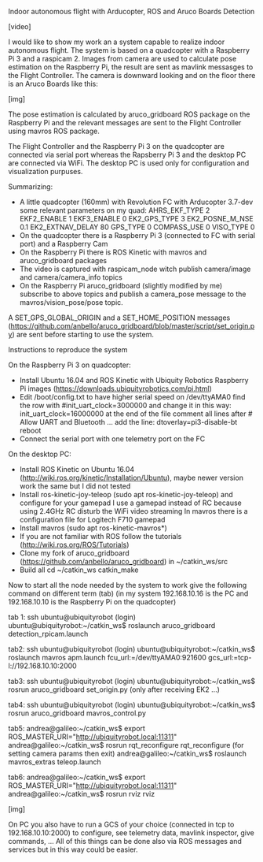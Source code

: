 Indoor autonomous flight with Arducopter, ROS and Aruco Boards Detection

[video]

I would like to show my work an a system capable to realize indoor autonomous flight.
The system is based on a quadcopter with a Raspberry Pi 3 and a raspicam 2. Images from camera are used to calculate pose estimation on the Raspberry Pi, the result are sent as mavlink messasges to the Flight Controller.
The camera is downward looking and on the floor there is an Aruco Boards like this:

[img]

The pose estimation is calculated by aruco_gridboard ROS package on the Raspberry Pi and the relevant messages are sent to the Flight Controller using mavros ROS package.

The Flight Controller and the Raspberry Pi 3 on the quadcopter are connected via serial port whereas the Rapsberry Pi 3 and the desktop PC are connected via WiFi. The desktop PC is used only for configuration and visualization purpuses.

Summarizing:
 - A little quadcopter (160mm) with Revolution FC with Arducopter 3.7-dev
	some relevant parameters on my quad:
	AHRS_EKF_TYPE 2
	EKF2_ENABLE 1
	EKF3_ENABLE 0
	EK2_GPS_TYPE 3
	EK2_POSNE_M_NSE 0.1
	EK2_EXTNAV_DELAY 80
	GPS_TYPE 0
	COMPASS_USE 0
	VISO_TYPE 0
 - On the quadcopter there is a Raspberry Pi 3 (connected to FC with serial port) and a Raspberry Cam
 - On the Raspberry Pi there is ROS Kinetic with mavros and aruco_gridboard packages
 - The video is captured with raspicam_node witch publish camera/image and camera/camera_info topics
 - On the Raspberry Pi aruco_gridboard (slightly modified by me) subscribe to above topics and publish a camera_pose message to the mavros/vision_pose/pose topic.

A SET_GPS_GLOBAL_ORIGIN and a SET_HOME_POSITION messages (https://github.com/anbello/aruco_gridboard/blob/master/script/set_origin.py) are sent before starting to use the system.

Instructions to reproduce the system

On the Raspberry Pi 3 on quadcopter:
- Install Ubuntu 16.04 and ROS Kinetic with Ubiquity Robotics Raspberry Pi images (https://downloads.ubiquityrobotics.com/pi.html)
- Edit /boot/config.txt to have higher serial speed on /dev/ttyAMA0
	find the row with #init_uart_clock=3000000 and change it in this way: init_uart_clock=16000000
	at the end of the file comment all lines after # Allow UART and Bluetooth ...
	add the line: dtoverlay=pi3-disable-bt
	reboot
- Connect the serial port with one telemetry port on the FC

On the desktop PC:
- Install ROS Kinetic on Ubuntu 16.04 (http://wiki.ros.org/kinetic/Installation/Ubuntu), maybe newer version work the same but I did not tested
- Install ros-kinetic-joy-teleop (sudo apt ros-kinetic-joy-teleop) and configure for your gamepad
	I use a gamepad instead of RC because using 2.4GHz RC disturb the WiFi video streaming
	In mavros there is a configuration file for Logitech F710 gamepad
- Install mavros (sudo apt ros-kinetic-mavros*)
- If you are not familiar with ROS follow the tutorials (http://wiki.ros.org/ROS/Tutorials)
- Clone my fork of aruco_gridboard (https://github.com/anbello/aruco_gridboard) in ~/catkin_ws/src
- Build all
	cd ~/catkin_ws
	catkin_make

Now to start all the node needed by the system to work give the following command on different term (tab)
(in my system 192.168.10.16 is the PC and 192.168.10.10 is the Raspberry Pi on the quadcopter)

tab 1:
ssh ubuntu@ubiquityrobot
(login)
ubuntu@ubiquityrobot:~/catkin_ws$ roslaunch aruco_gridboard detection_rpicam.launch

tab2:
ssh ubuntu@ubiquityrobot
(login)
ubuntu@ubiquityrobot:~/catkin_ws$ roslaunch mavros apm.launch fcu_url:=/dev/ttyAMA0:921600 gcs_url:=tcp-l://192.168.10.10:2000

tab3:
ssh ubuntu@ubiquityrobot
(login)
ubuntu@ubiquityrobot:~/catkin_ws$ rosrun aruco_gridboard set_origin.py (only after receiving EK2 ...)

tab4:
ssh ubuntu@ubiquityrobot
(login)
ubuntu@ubiquityrobot:~/catkin_ws$ rosrun aruco_gridboard mavros_control.py 

tab5:
andrea@galileo:~/catkin_ws$ export ROS_MASTER_URI="http://ubiquityrobot.local:11311"
andrea@galileo:~/catkin_ws$ rosrun rqt_reconfigure rqt_reconfigure (for setting camera params then exit)
andrea@galileo:~/catkin_ws$ roslaunch mavros_extras teleop.launch

tab6:
andrea@galileo:~/catkin_ws$ export ROS_MASTER_URI="http://ubiquityrobot.local:11311"
andrea@galileo:~/catkin_ws$ rosrun rviz rviz

[img]

On PC you also have to run a GCS of your choice (connected in tcp to 192.168.10.10:2000) to configure, see telemetry data, mavlink inspector, give commands, ...
All of this things can be done also via ROS messages and services but in this way could be easier.
